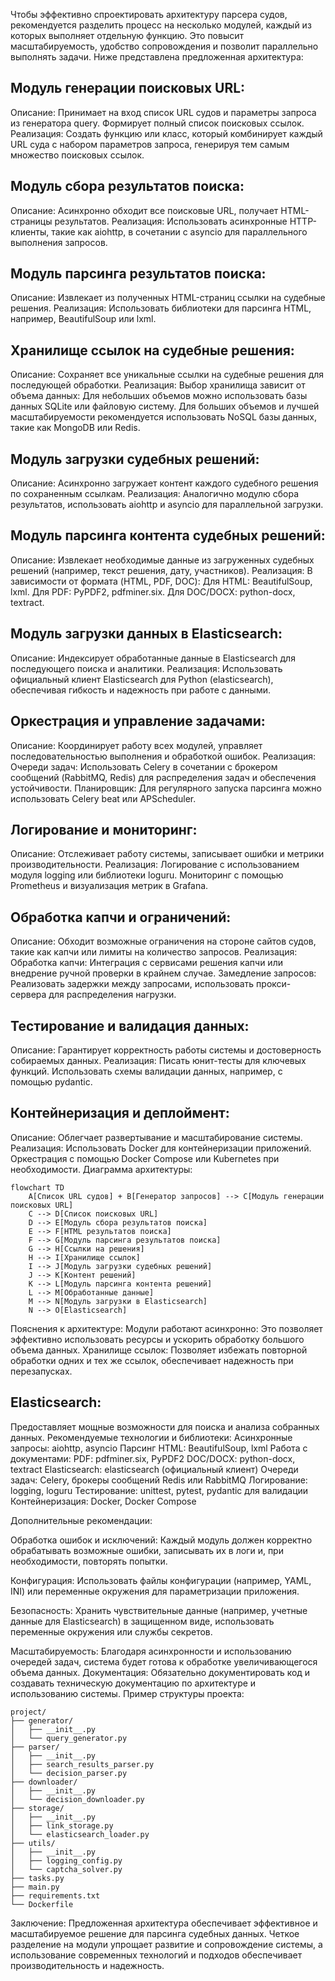 Чтобы эффективно спроектировать архитектуру парсера судов, рекомендуется разделить процесс на несколько модулей, каждый из которых выполняет отдельную функцию. Это повысит масштабируемость, удобство сопровождения и позволит параллельно выполнять задачи. Ниже представлена предложенная архитектура:

## Модуль генерации поисковых URL:
Описание: Принимает на вход список URL судов и параметры запроса из генератора query. Формирует полный список поисковых ссылок.
Реализация: Создать функцию или класс, который комбинирует каждый URL суда с набором параметров запроса, генерируя тем самым множество поисковых ссылок.

## Модуль сбора результатов поиска:
Описание: Асинхронно обходит все поисковые URL, получает HTML-страницы результатов.
Реализация: Использовать асинхронные HTTP-клиенты, такие как aiohttp, в сочетании с asyncio для параллельного выполнения запросов.

## Модуль парсинга результатов поиска:
Описание: Извлекает из полученных HTML-страниц ссылки на судебные решения.
Реализация: Использовать библиотеки для парсинга HTML, например, BeautifulSoup или lxml.

## Хранилище ссылок на судебные решения:
Описание: Сохраняет все уникальные ссылки на судебные решения для последующей обработки.
Реализация: Выбор хранилища зависит от объема данных:
Для небольших объемов можно использовать базы данных SQLite или файловую систему.
Для больших объемов и лучшей масштабируемости рекомендуется использовать NoSQL базы данных, такие как MongoDB или Redis.

## Модуль загрузки судебных решений:
Описание: Асинхронно загружает контент каждого судебного решения по сохраненным ссылкам.
Реализация: Аналогично модулю сбора результатов, использовать aiohttp и asyncio для параллельной загрузки.

## Модуль парсинга контента судебных решений:
Описание: Извлекает необходимые данные из загруженных судебных решений (например, текст решения, дату, участников).
Реализация: В зависимости от формата (HTML, PDF, DOC):
Для HTML: BeautifulSoup, lxml.
Для PDF: PyPDF2, pdfminer.six.
Для DOC/DOCX: python-docx, textract.

## Модуль загрузки данных в Elasticsearch:
Описание: Индексирует обработанные данные в Elasticsearch для последующего поиска и аналитики.
Реализация: Использовать официальный клиент Elasticsearch для Python (elasticsearch), обеспечивая гибкость и надежность при работе с данными.

## Оркестрация и управление задачами:
Описание: Координирует работу всех модулей, управляет последовательностью выполнения и обработкой ошибок.
Реализация:
Очереди задач: Использовать Celery в сочетании с брокером сообщений (RabbitMQ, Redis) для распределения задач и обеспечения устойчивости.
Планировщик: Для регулярного запуска парсинга можно использовать Celery beat или APScheduler.

## Логирование и мониторинг:

Описание: Отслеживает работу системы, записывает ошибки и метрики производительности.
Реализация:
Логирование с использованием модуля logging или библиотеки loguru.
Мониторинг с помощью Prometheus и визуализация метрик в Grafana.

## Обработка капчи и ограничений:
Описание: Обходит возможные ограничения на стороне сайтов судов, такие как капчи или лимиты на количество запросов.
Реализация:
Обработка капчи: Интеграция с сервисами решения капчи или внедрение ручной проверки в крайнем случае.
Замедление запросов: Реализовать задержки между запросами, использовать прокси-сервера для распределения нагрузки.

## Тестирование и валидация данных:
Описание: Гарантирует корректность работы системы и достоверность собираемых данных.
Реализация:
Писать юнит-тесты для ключевых функций.
Использовать схемы валидации данных, например, с помощью pydantic.

## Контейнеризация и деплоймент:
Описание: Облегчает развертывание и масштабирование системы.
Реализация:
Использовать Docker для контейнеризации приложений.
Оркестрация с помощью Docker Compose или Kubernetes при необходимости.
Диаграмма архитектуры:

```
flowchart TD
    A[Список URL судов] + B[Генератор запросов] --> C[Модуль генерации поисковых URL]
    C --> D[Список поисковых URL]
    D --> E[Модуль сбора результатов поиска]
    E --> F[HTML результатов поиска]
    F --> G[Модуль парсинга результатов поиска]
    G --> H[Ссылки на решения]
    H --> I[Хранилище ссылок]
    I --> J[Модуль загрузки судебных решений]
    J --> K[Контент решений]
    K --> L[Модуль парсинга контента решений]
    L --> M[Обработанные данные]
    M --> N[Модуль загрузки в Elasticsearch]
    N --> O[Elasticsearch]
```

Пояснения к архитектуре:
Модули работают асинхронно: Это позволяет эффективно использовать ресурсы и ускорить обработку большого объема данных.
Хранилище ссылок: Позволяет избежать повторной обработки одних и тех же ссылок, обеспечивает надежность при перезапусках.

## Elasticsearch:

Предоставляет мощные возможности для поиска и анализа собранных данных.
Рекомендуемые технологии и библиотеки:
Асинхронные запросы: aiohttp, asyncio
Парсинг HTML: BeautifulSoup, lxml
Работа с документами:
PDF: pdfminer.six, PyPDF2
DOC/DOCX: python-docx, textract
Elasticsearch: elasticsearch (официальный клиент)
Очереди задач: Celery, брокеры сообщений Redis или RabbitMQ
Логирование: logging, loguru
Тестирование: unittest, pytest, pydantic для валидации
Контейнеризация: Docker, Docker Compose

Дополнительные рекомендации:

Обработка ошибок и исключений: Каждый модуль должен корректно обрабатывать возможные ошибки, записывать их в логи и, при необходимости, повторять попытки.

Конфигурация: Использовать файлы конфигурации (например, YAML, INI) или переменные окружения для параметризации приложения.

Безопасность: Хранить чувствительные данные (например, учетные данные для Elasticsearch) в защищенном виде, использовать переменные окружения или службы секретов.

Масштабируемость: Благодаря асинхронности и использованию очередей задач, система будет готова к обработке увеличивающегося объема данных.
Документация: Обязательно документировать код и создавать техническую документацию по архитектуре и использованию системы.
Пример структуры проекта:

```
project/
├── generator/
│   ├── __init__.py
│   └── query_generator.py
├── parser/
│   ├── __init__.py
│   ├── search_results_parser.py
│   └── decision_parser.py
├── downloader/
│   ├── __init__.py
│   └── decision_downloader.py
├── storage/
│   ├── __init__.py
│   ├── link_storage.py
│   └── elasticsearch_loader.py
├── utils/
│   ├── __init__.py
│   ├── logging_config.py
│   └── captcha_solver.py
├── tasks.py
├── main.py
├── requirements.txt
└── Dockerfile
```

Заключение:
Предложенная архитектура обеспечивает эффективное и масштабируемое решение для парсинга судебных данных. Четкое разделение на модули упрощает развитие и сопровождение системы, а использование современных технологий и подходов обеспечивает производительность и надежность.